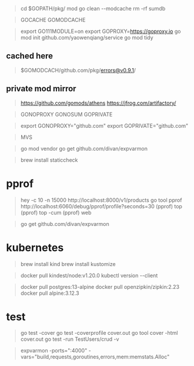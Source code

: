 > cd $GOPATH/pkg/
>  mod
> go clean --modcache
> rm -rf sumdb

> GOCACHE
> GOMODCACHE

> export GO111MODULE=on
> export GOPROXY=https://goproxy.io
> go mod init github.com/yaowenqiang/service
> go mod tidy

## cached here

> $GOMODCACH/github.com/pkg/errors@v0.9.1/

## private mod mirror

> https://github.com/gomods/athens
> https://jfrog.com/artifactory/

> GONOPROXY
> GONOSUM
> GOPRIVATE

> export GONOPROXY="github.com"
> export GOPRIVATE="github.com"

> MVS 

> go mod vendor
> go get github.com/divan/expvarmon

> brew install  staticcheck

# pprof
> hey -c 10 -n 15000 http://localhost:8000/v1/products
> go tool pprof http://localhost:6060/debug/pprof/profile?seconds=30
> (pprof) top
> (pprof) top -cum
> (pprof) web

> go get github.com/divan/expvarmon
> 

# kubernetes


> brew install kind
> brew install kustomize

> docker pull kindest/node:v1.20.0
> kubectl version --client

> docker pull postgres:13-alpine
> docker pull openzipkin/zipkin:2.23
> docker pull alpine:3.12.3

# test 
> go test -cover
> go test -coverprofile cover.out
> go tool cover -html cover.out
> go test -run TestUsers/crud -v


> expvarmon -ports=":4000" -vars="build,requests,goroutines,errors,mem:memstats.Alloc"
